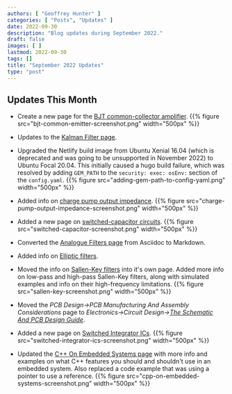 ```yaml
---
authors: [ "Geoffrey Hunter" ]
categories: [ "Posts", "Updates" ]
date: 2022-09-30
description: "Blog updates during September 2022."
draft: false
images: [ ]
lastmod: 2022-09-30
tags: []
title: "September 2022 Updates"
type: "post"
---
```


## Updates This Month

* Create a new page for the [BJT common-collector amplifier](/electronics/circuit-design/bjt-common-collector-amplifier/).
    {{% figure src="bjt-common-emitter-screenshot.png" width="500px" %}}

* Updates to the [Kalman Filter page](/programming/signal-processing/digital-filters/kalman-filter/).

* Upgraded the Netlify build image from Ubuntu Xenial 16.04 (which is deprecated and was going to be unsupported in November 2022) to Ubuntu Focal 20.04. This initially caused a hugo build failure, which was resolved by adding `GEM_PATH` to the `security: exec: osEnv:` section of the `config.yaml`.
    {{% figure src="adding-gem-path-to-config-yaml.png" width="500px" %}}

* Added info on [charge pump output impedance](/electronics/components/power-regulators/charge-pumps/).
    {{% figure src="charge-pump-output-impedance-screenshot.png" width="500px" %}}

* Added a new page on [switched-capacitor circuits](/electronics/circuit-design/switched-capacitor-circuits/).
    {{% figure src="switched-capacitor-screenshot.png" width="500px" %}}

* Converted the [Analogue Filters page](/electronics/circuit-design/analogue-filters/) from Asciidoc to Markdown.

* Added info on [Elliptic filters](/electronics/circuit-design/analogue-filters/#elliptic-optimization).

* Moved the info on [Sallen-Key filters](/electronics/circuit-design/sallen-key-filters/) into it's own page. Added more info on low-pass and high-pass Sallen-Key filters, along with simulated examples and info on their high-frequency limitations.
    {{% figure src="sallen-key-screenshot.png" width="500px" %}}

* Moved the _PCB Design->PCB Manufacturing And Assembly Considerations_ page to _Electronics->Circuit Design->[The Schematic And PCB Design Guide](/electronics/circuit-design/the-schematic-and-pcb-design-guide/)_.

* Added a new page on [Switched Integrator ICs](/electronics/components/switched-integrator-ics/).
    {{% figure src="switched-integrator-ics-screenshot.png" width="500px" %}}

* Updated the [C++ On Embedded Systems page](/programming/languages/c-plus-plus/cpp-on-embedded-systems/) with more info and examples on what C++ features you should and shouldn't use in an embedded system. Also replaced a code example that was using a pointer to use a reference.
    {{% figure src="cpp-on-embedded-systems-screenshot.png" width="500px" %}}
